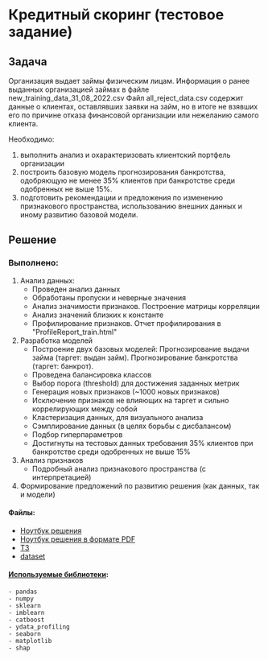 # Кредитный скоринг (тестовое задание) 

## Задача
Организация выдает займы физическим лицам. Информация о ранее выданных организацией займах в файле new_training_data_31_08_2022.csv Файл all_reject_data.csv содержит данные о клиентах, оставлявших заявки на займ, но в итоге не взявших его по причине отказа финансовой организации или нежеланию самого клиента.

Необходимо:
1. выполнить анализ и охарактеризовать клиентский портфель организации  
2. построить базовую модель прогнозирования банкротства, одобряющую не менее 35% клиентов при банкротстве среди одобренных не выше 15%.  
3. подготовить рекомендации и предложения по изменению признакового пространства, использованию внешних данных и иному развитию базовой модели.  
 
## Решение
### Выполнено:
1. Анализ данных:
    - Проведен анализ данных
    - Обработаны пропуски и неверные значения
    - Анализ значимости признаков. Построение матрицы корреляции
    - Анализ значений близких к константе
    - Профилирование признаков. Отчет профилирования в "ProfileReport_train.html"  
2. Разработка моделей
    - Построение двух базовых моделей: Прогнозирование выдачи займа (таргет: выдан займ). Прогнозирование банкротства (таргет: банкрот).
    - Проведена балансировка классов
    - Выбор порога (threshold) для достижения заданных метрик
    - Генерация новых признаков (~1000 новых признаков)
    - Исключение признаков не влияющих на таргет и сильно коррелирующих между собой
    - Кластеризация данных, для визуального анализа
    - Сэмплирование данных (в целях борьбы с дисбалансом)
    - Подбор гиперпараметров
    - Достигнуты на тестовых данных требования 35% клиентов при банкротстве среди одобренных не выше 15%
3. Анализ признаков  
    - Подробный анализ признакового пространства (с интерпретацией)
4. Формирование предложений по развитию решения (как данных, так и модели) 

#### Файлы:
- [Ноутбук решения](credit_scoring.ipynb)
- [Ноутбук решения в формате PDF](credit_scoring.pdf)
- [ТЗ](task.pdf)
- [dataset](datasets)

#### [Используемые библиотеки](requirements.txt):
    - pandas
    - numpy
    - sklearn
    - imblearn
    - catboost
    - ydata_profiling
    - seaborn
    - matplotlib
    - shap